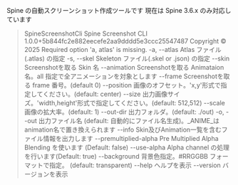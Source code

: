 Spine の自動スクリーンショット作成ツールです
現在は Spine 3.6.x のみ対応しています

> SpineScreenshotCli
Spine Screenshot CLI 1.0.0+5b844fc2e882eecefe2aa9dddd5e3ccc25547487
Copyright © 2025
  Required option 'a, atlas' is missing.
  -a, --atlas              Atlas ファイル(.atlas) の指定
  -s, --skel               Skeleton ファイル(.skel or .json) の指定
  --skin                   Screenshotを取る Skin 名
  --animation              Screenshotを取る Animataion 名。all 指定で全アニメーションを対象とします
  --frame                  Screenshotを取る frame 番号。(default 0)
  --position               画像のオフセット。'x,y'形式で指定してください。(default: center)
  --size                   出力画像サイズ。'width,height'形式で指定してください。(default: 512,512)
  --scale                  画像の拡大率。(default: 1)
  --out-dir                出力フォルダ。(default: ./out)
  -o, --out                出力ファイル名 (default: 自動的にファイル名生成)。_ANIME_はanimation名で置き換えられます
  --info                   Skin及びAnimation一覧を含むファイル情報を出力します
  --premultiplied-alpha    Pre Multiplied Alpha Blending を使います (Default: false)
  --use-alpha              Alpha channel の処理を行います(Default: true)
  --background             背景色指定。#RRGGBB フォーマットで指定。 (default: transparent)
  --help                   ヘルプを表示
  --version                バージョンを表示